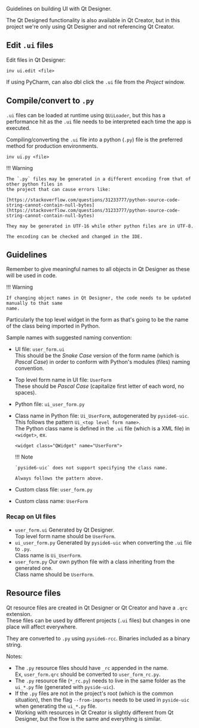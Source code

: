 Guidelines on building UI with Qt Designer.

The Qt Designed functionality is also available in Qt Creator, but in this project we're only using
Qt Designer and not referencing Qt Creator.

## Edit `.ui` files
Edit files in Qt Designer:
```
inv ui.edit <file>
```
If using PyCharm, can also dbl click the `.ui` file from the _Project_ window.

## Compile/convert to `.py`
`.ui` files can be loaded at runtime using `QUiLoader`, but this has a performance hit as the `.ui`
file needs to be interpreted each time the app is executed.

Compiling/converting the `.ui` file into a python (`.py`) file is the preferred method for
production environments.

```
inv ui.py <file>
```

!!! Warning

    The `.py` files may be generated in a different encoding from that of other python files in
    the project that can cause errors like:

    [https://stackoverflow.com/questions/31233777/python-source-code-string-cannot-contain-null-bytes](https://stackoverflow.com/questions/31233777/python-source-code-string-cannot-contain-null-bytes)

    They may be generated in UTF-16 while other python files are in UTF-8.

    The encoding can be checked and changed in the IDE.

## Guidelines
Remember to give meaningful names to all objects in Qt Designer as these will be used in code.

!!! Warning

    If changing object names in Qt Designer, the code needs to be updated manually to that same
    name.

Particularly the top level widget in the form as that's going to be the name of the class being
imported in Python.

Sample names with suggested naming convention:

* UI file: `user_form.ui`  
  This should be the _Snake Case_ version of the form name (which is _Pascal Case_) in order to
  conform with Python's modules (files) naming convention.
* Top level form name in UI file: `UserForm`  
  These should be _Pascal Case_ (capitalize first letter of each word, no spaces).
* Python file: `ui_user_form.py`
* Class name in Python file: `Ui_UserForm`, autogenerated by `pyside6-uic`.  
  This follows the pattern `Ui_<top level form name>`.  
  The Python class name is defined in the `.ui` file (which is a XML file) in `<widget>`, ex.
  ```
  <widget class="QWidget" name="UserForm">
  ```
  
  !!! Note

      `pyside6-uic` does not support specifying the class name.

      Always follows the pattern above.

* Custom class file: `user_form.py`
* Custom class name: `UserForm`

### Recap on UI files
* `user_form.ui` Generated by Qt Designer.  
  Top level form name should be `UserForm`.
* `ui_user_form.py` Generated by `pyside6-uic` when converting the `.ui` file to `.py`.  
  Class name is `Ui_UserForm`.
* `user_form.py` Our own python file with a class inheriting from the generated one.  
  Class name should be `UserForm`.

## Resource files
Qt resource files are created in Qt Designer or Qt Creator and have a `.qrc` extension.  
These files can be used by different projects (`.ui` files) but changes in one place will affect
everywhere.

They are converted to `.py` using `pyside6-rcc`. Binaries included as a binary string.

Notes:

* The `.py` resource files should have `_rc` appended in the name.  
  Ex, `user_form.qrc` should be converted to `user_form_rc.py`.
* The `.py` resource file (`*_rc.py`) needs to live in the same folder as the `ui_*.py` file
  (generated with `pyside-uic`).
* If the `.py` files are not in the project's root (which is the common situation), then the flag
  `--from-imports` needs to be used in `pyside-uic` when generating the `ui_*.py` file.
* Working with resources in Qt Creator is slightly different from Qt Designer, but the flow is the
  same and everything is similar.
